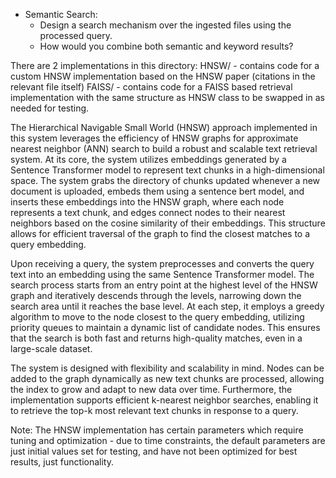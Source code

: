- Semantic Search:
    - Design a search mechanism over the ingested files using the processed query.
    - How would you combine both semantic and keyword results?

There are 2 implementations in this directory:
HNSW/ - contains code for a custom HNSW implementation based on the HNSW paper (citations in the relevant file itself)
FAISS/ - contains code for a FAISS based retrieval implementation with the same structure as HNSW class to be swapped in as needed for testing.

The Hierarchical Navigable Small World (HNSW) approach implemented in this system leverages the efficiency of HNSW graphs for approximate nearest neighbor (ANN) search to build a robust and scalable text retrieval system. At its core, the system utilizes embeddings generated by a Sentence Transformer model to represent text chunks in a high-dimensional space. The system grabs the directory of chunks updated whenever a new document is uploaded, embeds them using a sentence bert model, and inserts these embeddings into the HNSW graph, where each node represents a text chunk, and edges connect nodes to their nearest neighbors based on the cosine similarity of their embeddings. This structure allows for efficient traversal of the graph to find the closest matches to a query embedding.

Upon receiving a query, the system preprocesses and converts the query text into an embedding using the same Sentence Transformer model. The search process starts from an entry point at the highest level of the HNSW graph and iteratively descends through the levels, narrowing down the search area until it reaches the base level. At each step, it employs a greedy algorithm to move to the node closest to the query embedding, utilizing priority queues to maintain a dynamic list of candidate nodes. This ensures that the search is both fast and returns high-quality matches, even in a large-scale dataset.

The system is designed with flexibility and scalability in mind. Nodes can be added to the graph dynamically as new text chunks are processed, allowing the index to grow and adapt to new data over time. Furthermore, the implementation supports efficient k-nearest neighbor searches, enabling it to retrieve the top-k most relevant text chunks in response to a query.

Note: The HNSW implementation has certain parameters which require tuning and optimization - due to time constraints, the default parameters are just initial values set for testing, and have not been optimized for best results, just functionality.